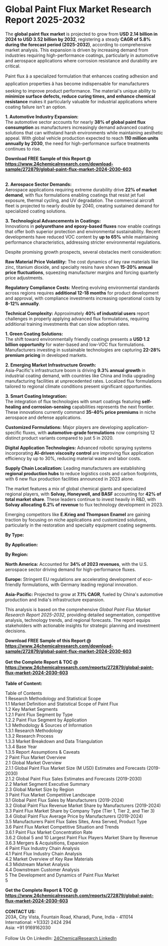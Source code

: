 <h1>Global Paint Flux Market Research Report 2025-2032</h1><p>The <strong>global paint flux market</strong> is projected to grow from <strong>USD 2.14 billion in 2024 to USD 3.52 billion by 2032</strong>, registering a steady <strong>CAGR of 5.8% during the forecast period (2025-2032)</strong>, according to comprehensive market analysis. This expansion is driven by increasing demand from industries requiring high-performance coatings, particularly in automotive and aerospace applications where corrosion resistance and durability are critical.</p><p>Paint flux â a specialized formulation that enhances coating adhesion and application properties â has become indispensable for manufacturers seeking to improve product performance. The material's unique ability to <strong>minimize surface defects, reduce curing times, and enhance chemical resistance</strong> makes it particularly valuable for industrial applications where coating failure isn't an option.</p><p><strong>1. Automotive Industry Expansion:</strong><br>
The automotive sector accounts for nearly <strong>38% of global paint flux consumption</strong> as manufacturers increasingly demand advanced coating solutions that can withstand harsh environments while maintaining aesthetic appeal. With global vehicle production expected to reach <strong>110 million units annually by 2030</strong>, the need for high-performance surface treatments continues to rise.</p><div><b>Download FREE Sample of this Report @ 
            <a href="https://www.24chemicalresearch.com/download-sample/272879/global-paint-flux-market-2024-2030-603">
            https://www.24chemicalresearch.com/download-sample/272879/global-paint-flux-market-2024-2030-603</a></b></div><br><p><strong>2. Aerospace Sector Demands:</strong><br>
Aerospace applications requiring extreme durability drive <strong>22% of market demand</strong>, with flux formulations enabling coatings that resist jet fuel exposure, thermal cycling, and UV degradation. The commercial aircraft fleet is projected to nearly double by 2040, creating sustained demand for specialized coating solutions.</p><p><strong>3. Technological Advancements in Coatings:</strong><br>
Innovations in <strong>polyurethane and epoxy-based fluxes</strong> now enable coatings that offer both superior protection and environmental sustainability. Recent developments have reduced VOC content by <strong>up to 65%</strong> while maintaining performance characteristics, addressing stricter environmental regulations.</p><p>Despite promising growth prospects, several obstacles merit consideration:</p><p><strong>Raw Material Price Volatility:</strong> The cost dynamics of key raw materials like zinc, titanium dioxide, and specialty resins have shown <strong>15-20% annual price fluctuations</strong>, squeezing manufacturer margins and forcing quarterly price adjustments.</p><p><strong>Regulatory Compliance Costs:</strong> Meeting evolving environmental standards across regions requires <strong>additional 12-18 months</strong> for product development and approval, with compliance investments increasing operational costs by <strong>8-12% annually</strong>.</p><p><strong>Technical Complexity:</strong> Approximately <strong>40% of industrial users</strong> report challenges in properly applying advanced flux formulations, requiring additional training investments that can slow adoption rates.</p><p><strong>1. Green Coating Solutions:</strong><br>
The shift toward environmentally friendly coatings presents a <strong>USD 1.2 billion opportunity</strong> for water-based and low-VOC flux formulations. Manufacturers investing in sustainable technologies are capturing <strong>22-28% premium pricing</strong> in developed markets.</p><p><strong>2. Emerging Market Infrastructure Growth:</strong><br>
Asia-Pacific's infrastructure boom is driving <strong>9.3% annual growth</strong> in industrial coating demand, with countries like China and India upgrading manufacturing facilities at unprecedented rates. Localized flux formulations tailored to regional climate conditions present significant opportunities.</p><p><strong>3. Smart Coating Integration:</strong><br>
The integration of flux technologies with smart coatings featuring <strong>self-healing and corrosion-sensing</strong> capabilities represents the next frontier. These innovations currently command <strong>35-40% price premiums</strong> in niche aerospace and defense applications.</p><p><strong>Customized Formulations:</strong> Major players are developing application-specific fluxes, with <strong>automotive-grade formulations</strong> now comprising 12 distinct product variants compared to just 5 in 2020.</p><p><strong>Digital Application Technologies:</strong> Advanced robotic spraying systems incorporating <strong>AI-driven viscosity control</strong> are improving flux application efficiency by up to 30%, reducing material waste and labor costs.</p><p><strong>Supply Chain Localization:</strong> Leading manufacturers are establishing <strong>regional production hubs</strong> to reduce logistics costs and carbon footprints, with 6 new flux production facilities announced in 2023 alone.</p><p>The market features a mix of global chemical giants and specialized regional players, with <strong>Solvay, Honeywell, and BASF</strong> accounting for <strong>42% of total market share</strong>. These leaders continue to invest heavily in R&amp;D, with <strong>Solvay allocating 6.2% of revenue</strong> to flux technology development in 2023.</p><p>Emerging competitors like <strong>E.Krieg and Thompson Enamel</strong> are gaining traction by focusing on niche applications and customized solutions, particularly in the restoration and specialty equipment coating segments.</p><p><strong>By Type:</strong></p><p><strong>By Application:</strong></p><p><strong>By Region:</strong></p><p><strong>North America:</strong> Accounted for <strong>34% of 2023 revenues</strong>, with the U.S. aerospace sector driving demand for high-performance fluxes.</p><p><strong>Europe:</strong> Stringent EU regulations are accelerating development of eco-friendly formulations, with Germany leading regional innovation.</p><p><strong>Asia-Pacific:</strong> Projected to grow at <strong>7.1% CAGR</strong>, fueled by China's automotive production and India's infrastructure expansion.</p><p>This analysis is based on the comprehensive <em>Global Paint Flux Market Research Report 2025-2032</em>, providing detailed segmentation, competitive analysis, technology trends, and regional forecasts. The report equips stakeholders with actionable insights for strategic planning and investment decisions.</p><div><b>Download FREE Sample of this Report @ 
            <a href="https://www.24chemicalresearch.com/download-sample/272879/global-paint-flux-market-2024-2030-603">
            https://www.24chemicalresearch.com/download-sample/272879/global-paint-flux-market-2024-2030-603</a></b></div><br><div><b>Get the Complete Report & TOC @ 
            <a href="https://www.24chemicalresearch.com/reports/272879/global-paint-flux-market-2024-2030-603">
            https://www.24chemicalresearch.com/reports/272879/global-paint-flux-market-2024-2030-603</a></b></div><br>
            <b>Table of Content:</b><p>Table of Contents<br />
1 Research Methodology and Statistical Scope<br />
1.1 Market Definition and Statistical Scope of Paint Flux<br />
1.2 Key Market Segments<br />
1.2.1 Paint Flux Segment by Type<br />
1.2.2 Paint Flux Segment by Application<br />
1.3 Methodology & Sources of Information<br />
1.3.1 Research Methodology<br />
1.3.2 Research Process<br />
1.3.3 Market Breakdown and Data Triangulation<br />
1.3.4 Base Year<br />
1.3.5 Report Assumptions & Caveats<br />
2 Paint Flux Market Overview<br />
2.1 Global Market Overview<br />
2.1.1 Global Paint Flux Market Size (M USD) Estimates and Forecasts (2019-2030)<br />
2.1.2 Global Paint Flux Sales Estimates and Forecasts (2019-2030)<br />
2.2 Market Segment Executive Summary<br />
2.3 Global Market Size by Region<br />
3 Paint Flux Market Competitive Landscape<br />
3.1 Global Paint Flux Sales by Manufacturers (2019-2024)<br />
3.2 Global Paint Flux Revenue Market Share by Manufacturers (2019-2024)<br />
3.3 Paint Flux Market Share by Company Type (Tier 1, Tier 2, and Tier 3)<br />
3.4 Global Paint Flux Average Price by Manufacturers (2019-2024)<br />
3.5 Manufacturers Paint Flux Sales Sites, Area Served, Product Type<br />
3.6 Paint Flux Market Competitive Situation and Trends<br />
3.6.1 Paint Flux Market Concentration Rate<br />
3.6.2 Global 5 and 10 Largest Paint Flux Players Market Share by Revenue<br />
3.6.3 Mergers & Acquisitions, Expansion<br />
4 Paint Flux Industry Chain Analysis<br />
4.1 Paint Flux Industry Chain Analysis<br />
4.2 Market Overview of Key Raw Materials<br />
4.3 Midstream Market Analysis<br />
4.4 Downstream Customer Analysis<br />
5 The Development and Dynamics of Paint Flux Market <br />
5</p><div><b>Get the Complete Report & TOC @ 
            <a href="https://www.24chemicalresearch.com/reports/272879/global-paint-flux-market-2024-2030-603">
            https://www.24chemicalresearch.com/reports/272879/global-paint-flux-market-2024-2030-603</a></b></div><br><b>CONTACT US:</b><br>
            203A, City Vista, Fountain Road, Kharadi, Pune, India - 411014<br>
            International: +1(332) 2424 294<br>
            Asia: +91 9169162030 <br><br>
            Follow Us On LinkedIn: <a href="https://www.linkedin.com/company/24chemicalresearch/">24ChemicalResearch LinkedIn</a>